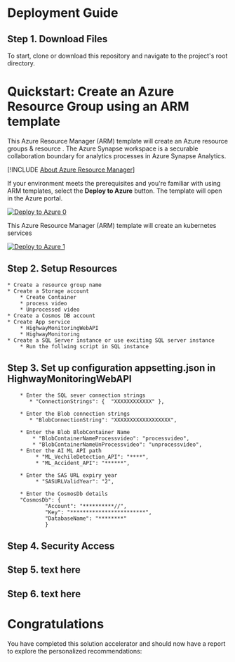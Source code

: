 # Deployment Guide

## Step 1. Download Files
To start, clone or download this repository and navigate to the project's root directory.

# Quickstart: Create an Azure Resource Group using an ARM template

This Azure Resource Manager (ARM) template will create an Azure resource groups & resource . The Azure Synapse workspace is a securable collaboration boundary for analytics processes in Azure Synapse Analytics.

[!INCLUDE [About Azure Resource Manager](../../includes/resource-manager-quickstart-introduction.md)]

If your environment meets the prerequisites and you're familiar with using ARM templates, select the **Deploy to Azure** button. The template will open in the Azure portal.

[![Deploy to Azure 0](../media/template-deployments/deploy-to-azure.png)](https://portal.azure.com/#create/Microsoft.Template/uri/https%3A%2F%2Fraw.githubusercontent.com%2FRituranjan123%2FTraffic-Monitoring-Solution-Accelerator%2Fmain%2FARMTemplate%2FARMTemplate_mspoc_MainResourceGroup.json)

This Azure Resource Manager (ARM) template will create an kubernetes services

[![Deploy to Azure 1](../media/template-deployments/deploy-to-azure.png)](https://portal.azure.com/#create/Microsoft.Template/uri/https%3A%2F%2Fraw.githubusercontent.com%2FRituranjan123%2FTraffic-Monitoring-Solution-Accelerator%2Fmain%2FARMTemplate%2FARMTemplate_mspoc_AKSResourceGroup.json)


## Step 2. Setup Resources
    * Create a resource group name
    * Create a Storage account
        * Create Container 
        * process video
        * Unprocessed video 
    * Create a Cosmos DB account
    * Create App service
        * HighwayMonitoringWebAPI
        * HighwayMonitoring
    * Create a SQL Server instance or use exciting SQL server instance 
        * Run the follwing script in SQL instance


## Step 3. Set up  configuration appsetting.json in HighwayMonitoringWebAPI
        
        * Enter the SQL sever connection strings        
           * "ConnectionStrings": {  "XXXXXXXXXXXX" },
        
        * Enter the Blob connection strings  
           * "BlobConnectionString": "XXXXXXXXXXXXXXXXXX",
        
        * Enter the Blob BlobContainer Name  
            * "BlobContainerNameProcessvideo": "processvideo",
            * "BlobContainerNameUnProcessvideo": "unprocessvideo",
        * Enter the AI ML API path  
             * "ML_VechileDetection_API": "****",
             * "ML_Accident_API": "******",

        * Enter the SAS URL expiry year  
             * "SASURLValidYear": "2",
             
        * Enter the CosmosDb details
        "CosmosDb": {
                "Account": "**********//",
                "Key": "************************",
                "DatabaseName": "********"                
                }




## Step 4. Security Access

## Step 5. text here

## Step 6. text here

# Congratulations
You have completed this solution accelerator and should now have a report to explore the personalized recommendations:

